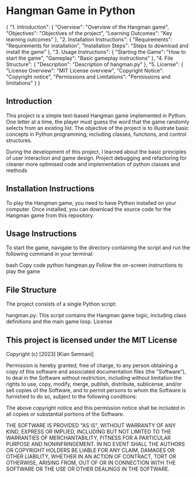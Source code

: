 # Hangman Game in Python
{
  "1. Introduction": {
    "Overview": "Overview of the Hangman game",
    "Objectives": "Objectives of the project",
    "Learning Outcomes": "Key learning outcomes"
  },
  "2. Installation Instructions": {
    "Requirements": "Requirements for installation",
    "Installation Steps": "Steps to download and install the game"
  },
  "3. Usage Instructions": {
    "Starting the Game": "How to start the game",
    "Gameplay": "Basic gameplay instructions"
  },
  "4. File Structure": {
    "Description": "Description of hangman.py"
  },
  "5. License": {
    "License Overview": "MIT License overview",
    "Copyright Notice": "Copyright notice",
    "Permissions and Limitations": "Permissions and limitations"
  }
}

## Introduction 

This project is a simple text-based Hangman game implemented in Python. One letter at a time, the player must guess the word that the game randomly selects from an existing list.  The objective of the project is to illustrate basic concepts in Python programming, including classes, functions, and control structures.

During the development of this project, I learned about the basic principles of user interaction and game design. Project debugging and refactoring for cleaner more optimised code and implementation of python classes and methods 

## Installation Instructions 

To play the Hangman game, you need to have Python installed on your computer. Once installed, you can download the source code for the Hangman game from this repository.

## Usage Instructions

To start the game, navigate to the directory containing the script and run the following command in your terminal:

bash
Copy code
python hangman.py
Follow the on-screen instructions to play the game

## File Structure

The project consists of a single Python script:

hangman.py: This script contains the Hangman game logic, including class definitions and the main game loop.
License

## This project is licensed under the MIT License 

Copyright (c) [2023] [Kian Semnani]

Permission is hereby granted, free of charge, to any person obtaining a copy
of this software and associated documentation files (the "Software"), to deal
in the Software without restriction, including without limitation the rights
to use, copy, modify, merge, publish, distribute, sublicense, and/or sell
copies of the Software, and to permit persons to whom the Software is
furnished to do so, subject to the following conditions:

The above copyright notice and this permission notice shall be included in all
copies or substantial portions of the Software.

THE SOFTWARE IS PROVIDED "AS IS", WITHOUT WARRANTY OF ANY KIND, EXPRESS OR
IMPLIED, INCLUDING BUT NOT LIMITED TO THE WARRANTIES OF MERCHANTABILITY,
FITNESS FOR A PARTICULAR PURPOSE AND NONINFRINGEMENT. IN NO EVENT SHALL THE
AUTHORS OR COPYRIGHT HOLDERS BE LIABLE FOR ANY CLAIM, DAMAGES OR OTHER
LIABILITY, WHETHER IN AN ACTION OF CONTRACT, TORT OR OTHERWISE, ARISING FROM,
OUT OF OR IN CONNECTION WITH THE SOFTWARE OR THE USE OR OTHER DEALINGS IN THE
SOFTWARE.
